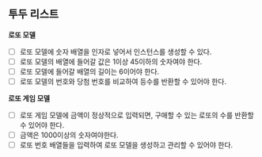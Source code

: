 ## 투두 리스트

<!--
로또 구입 금액을 입력하면, 금액에 해당하는 로또를 발급해야 한다.
로또 1장의 가격은 1,000원이다.
소비자는 자동 구매를 할 수 있어야 한다.
번호 보기 토글 버튼을 클릭해 로또 번호를 볼 수 있어야 한다.
-->

**로또 모델**

- [ ] 로또 모델에 숫자 배열을 인자로 넣어서 인스턴스를 생성할 수 있다.
- [ ] 로또 모델의 배열에 들어갈 값은 1이상 45이하의 숫자여야 한다.
- [ ] 로또 모델에 들어갈 배열의 길이는 6이어야 한다.
- [ ] 로또 모델의 번호와 당첨 번호를 비교하여 등수를 반환할 수 있어야 한다.

**로또 게임 모델**

- [ ] 로또 게임 모델에 금액이 정상적으로 입력되면, 구매할 수 있는 로또의 수를 반환할 수 있어야 한다.
- [ ] 금액은 1000이상의 숫자여야한다.
- [ ] 로또 번호 배열들을 입력하여 로또 모델을 생성하고 관리할 수 있어야 한다.
